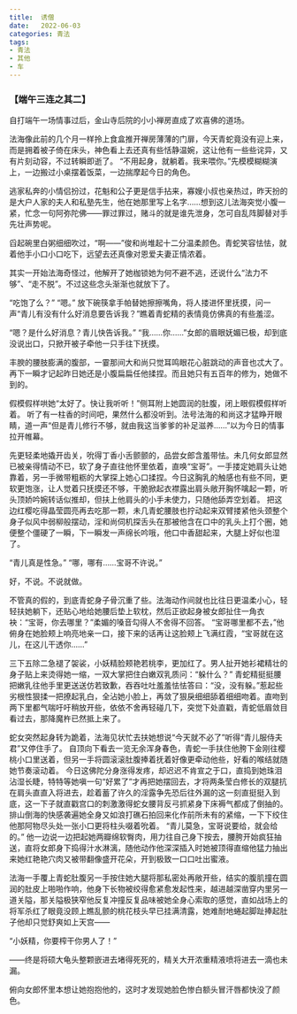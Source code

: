 ```yaml
---
title:	诱僧
date:	2022-06-03
categories: 青法
tags:
- 青法
- 其他
- 车
---
```


### 【端午三连之其二】

自打端午一场情事过后，金山寺后院的小小禅房直成了欢喜佛的道场。<!--more-->

法海像此前的几个月一样拎上食盒推开禅房薄薄的门扉，今天青蛇竟没有迎上来，而是拥着被子倚在床头，神色看上去还真有些恬静温婉，这让他有一些些诧异，又有片刻动容，不过转瞬即逝了。
“不用起身，就躺着。我来喂你。”先模模糊糊演上，一边搬过小桌摆着饭菜，一边揣摩起今日的角色。

逃家私奔的小情侣扮过，花魁和公子更是信手拈来，寡嫂小叔也亲热过，昨天扮的是大户人家的夫人和私塾先生，他在她那里写上名字……想到这儿法海突觉小腹一紧，忙念一句阿弥陀佛——罪过罪过，赌斗的就是谁先泄身，怎可自乱阵脚替对手先壮声势呢。

舀起碗里白粥细细吹过，“啊——”俊和尚堆起十二分温柔颜色。青蛇笑容怯怯，就着他手小口小口吃下，远望去还真像对恩爱夫妻正情浓着。

其实一开始法海奇怪过，他解开了她枷锁她为何不避不逃，还说什么“法力不够”、“走不脱”。不过这些念头渐渐也就放下了。

“吃饱了么？”
“嗯。”
放下碗筷拿手帕替她擦擦嘴角，将人搂进怀里抚摸，问一声“青儿有没有什么好消息要告诉我？”瞧着青蛇精的表情竟仿佛真的有些羞涩。

“嗯？是什么好消息？青儿快告诉我。”
“我……你……”女郎的眉眼妩媚已极，却到底没说出口，只掀开被子牵他一只手往下抚摸。

丰腴的腰肢膨满的腹部，一霎那间大和尚只觉耳鸣眼花心脏跳动的声音也忒大了。再下一瞬才记起昨日她还是小腹扁扁任他揉捏。而且她只有五百年的修为，她做不到的。

假模假样哄她“太好了。快让我听听！”侧耳附上她圆润的肚腹，闭上眼假模假样听着。
听了有一柱香的时间吧，果然什么都没听到。法号法海的和尚这才猛睁开眼睛，道一声“但是青儿修行不够，就由我这当爹爹的补足滋养……”以为今日的情事拉开帷幕。

先更轻柔地撬开齿关，吮得丁香小舌颤颤的，品尝女郎含羞带怯。未几何女郎显然已被亲得情动不已，软了身子直往他怀里依着，直唤“宝哥”。一手搂定她肩头让她靠着，另一手微带粗粝的大掌探上她心口揉捏。今日这胸乳的触感也有些不同，更软更饱涨，让人觉着只抚摸还不够，干脆掀起衣襟露出肩头敞开胸怀噙起一颗，听头顶娇吟婉转话似推却，但扶上他肩头的小手未使力，只随他舔弄空划着。
把这边红樱吃得晶莹圆亮再去吃那一颗，未几青蛇腰肢也拧动起来双臂搂紧他头颈整个身子似风中弱柳般摆动，淫和尚伺机探舌头在那被他含在口中的乳头上打个圈，她便整个僵硬了一瞬，下一瞬发一声绵长吟哦，他口中香甜起来，大腿上好似也湿了。

“青儿真是性急。”
“哪，哪有……宝哥不许说。”

好，不说。不说就做。

不管真的假的，到底青蛇身子骨沉重了些。法海动作间就也比往日更温柔小心，轻轻扶她躺下，还贴心地给她腰后垫上软枕，然后正欲起身被女郎扯住一角衣袂：“宝哥，你去哪里？”柔媚的嗓音勾得人不舍得不回答。
“宝哥哪里都不去，”他俯身在她脸颊上响亮地亲一口，接下来的话再让这脸颊上飞满红霞，“宝哥就在这儿，在这儿干透你……”

三下五除二急褪了袈裟，小妖精脸颊艳若桃李，更加红了。男人扯开她衫裙精壮的身子贴上来烫得她一缩，一双大掌把住白嫩双乳质问：“躲什么？”
青蛇精挺挺腰把嫩乳往他手里更送送仿若致歉，吞吞吐吐羞羞怯怯答曰：“没，没有躲。”惹起些劣根性狠揉一把撩起乳白，全沾她小脸上，再敛了狠戾细细舔着细细吻着。直吻到两下里都气喘吁吁稍放开些，依依不舍再轻碰几下，突觉下处直戳，青蛇低眉敛目看过去，那降魔杵已然抵上来了。

蛇女突然起身转为跪着，法海见状忙去扶她想说“今天就不必了”听得“青儿服侍夫君”又停住手了。
自顶向下看去一览无余浑身春色，青蛇一手扶住他胯下金刚往樱桃小口里送着，但另一手将圆滚滚肚腹捧着抚着好像更牵动他些，好看的喉结就随她节奏滚动着。
今日这佛陀分身涨得发疼，却迟迟不肯宣之于口，直捣到她珠泪沾湿长睫，特特等她嗔一句“好累了”才再把她摆回去，才将两条莹白修长的双腿抗在肩头直直入将进去，趁着蓄了许久的淫露争先恐后往外漏的这一刻直挺挺入到底，这一下子就直戳宫口的刺激激得蛇女腰背反弓抓紧身下床褥气都成了倒抽的。
排山倒海的快感袭遍她全身又如浪打礁石拍回来化作前所未有的紧缩，一下下绞住他那阿物尽头处一张小口更将柱头啜着吮着。
“青儿莫急，宝哥说要给，就会给的。”
他一边说一边把起她两瓣绵软臀肉，用力往自己身下按去，腰胯开始疯狂抽送，直将女郎身下捣得汁水淋漓，随他动作他深深插入时她被顶得直缩他猛力抽出来她红艳艳穴肉又被带翻像盛开花朵，开到极致一口口吐出蜜液。

法海一手覆上青蛇肚腹另一手按住她大腿将那私密处再敞开些，结实的腹肌撞在圆润的肚皮上啪啪作响，他身下长物被绞得愈紧愈发起性来，越进越深凿穿内里另一道关隘，那关隘极狭窄他反复冲撞反复品味被她全身心索取的感觉，直如战场上的将军杀红了眼竟没顾上瞧乱颤的桃花枝头早已挂满清露，她难耐地蜷起脚趾捧起肚子他却只觉舒爽如上天宫——

“小妖精，你要榨干你男人了！”

——终是将硕大龟头整颗嵌进去堵得死死的，精关大开浓重精液喷将进去一滴也未漏。

俯向女郎怀里本想让她抱抱他的，这时才发现她脸色惨白额头冒汗唇都快没了颜色。
